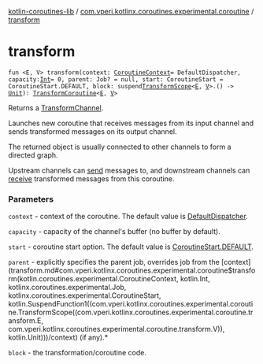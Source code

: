 [kotlin-coroutines-lib](../index.md) / [com.vperi.kotlinx.coroutines.experimental.coroutine](index.md) / [transform](./transform.md)

# transform

`fun <E, V> transform(context: `[`CoroutineContext`](https://kotlinlang.org/api/latest/jvm/stdlib/kotlin.coroutines.experimental/-coroutine-context/index.html)` = DefaultDispatcher, capacity: `[`Int`](https://kotlinlang.org/api/latest/jvm/stdlib/kotlin/-int/index.html)` = 0, parent: Job? = null, start: CoroutineStart = CoroutineStart.DEFAULT, block: suspend `[`TransformScope`](-transform-scope/index.md)`<`[`E`](transform.md#E)`, `[`V`](transform.md#V)`>.() -> `[`Unit`](https://kotlinlang.org/api/latest/jvm/stdlib/kotlin/-unit/index.html)`): `[`TransformCoroutine`](-transform-coroutine/index.md)`<`[`E`](transform.md#E)`, `[`V`](transform.md#V)`>`

Returns a [TransformChannel](-transform-channel.md).

Launches new coroutine that receives messages from its input channel
and sends transformed messages on its output channel.

The returned object is usually connected to other channels to form a directed graph.

Upstream channels can [send](#) messages to,
and downstream channels can [receive](#)
transformed messages from this coroutine.

### Parameters

`context` - context of the coroutine. The default value is [DefaultDispatcher](#).

`capacity` - capacity of the channel's buffer (no buffer by default).

`start` - coroutine start option. The default value is [CoroutineStart.DEFAULT](#).

`parent` - explicitly specifies the parent job, overrides job from the [context](transform.md#com.vperi.kotlinx.coroutines.experimental.coroutine$transform(kotlin.coroutines.experimental.CoroutineContext, kotlin.Int, kotlinx.coroutines.experimental.Job, kotlinx.coroutines.experimental.CoroutineStart, kotlin.SuspendFunction1((com.vperi.kotlinx.coroutines.experimental.coroutine.TransformScope((com.vperi.kotlinx.coroutines.experimental.coroutine.transform.E, com.vperi.kotlinx.coroutines.experimental.coroutine.transform.V)), kotlin.Unit)))/context) (if any).*

`block` - the transformation/coroutine code.